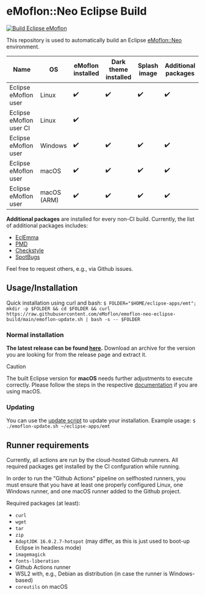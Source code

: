 # eMoflon::Neo Eclipse Build

[![Build Eclipse eMoflon](https://github.com/eMoflon/emoflon-neo-eclipse-build/actions/workflows/ci.yml/badge.svg?branch=main&event=push)](https://github.com/eMoflon/emoflon-neo-eclipse-build/actions/workflows/ci.yml)

This repository is used to automatically build an Eclipse [eMoflon::Neo](https://github.com/eMoflon/emoflon-neo) environment.

| Name                     | OS          | eMoflon installed  | Dark theme installed | Splash image       | Additional packages |
|--------------------------|-------------|--------------------|----------------------|--------------------|---------------------|
| Eclipse eMoflon user     | Linux       | :heavy_check_mark: | :heavy_check_mark:   | :heavy_check_mark: | :heavy_check_mark:  |
| Eclipse eMoflon user CI  | Linux       | :heavy_check_mark: |                      |                    |                     |
| Eclipse eMoflon user     | Windows     | :heavy_check_mark: | :heavy_check_mark:   | :heavy_check_mark: | :heavy_check_mark:  |
| Eclipse eMoflon user     | macOS       | :heavy_check_mark: | :heavy_check_mark:   | :heavy_check_mark: | :heavy_check_mark:  |
| Eclipse eMoflon user     | macOS (ARM) | :heavy_check_mark: | :heavy_check_mark:   | :heavy_check_mark: | :heavy_check_mark:  |


**Additional packages** are installed for every non-CI build.
Currently, the list of additional packages includes:
- [EclEmma](https://www.eclemma.org/)
- [PMD](https://pmd.github.io/latest/index.html)
- [Checkstyle](https://checkstyle.org/eclipse-cs/#!/)
- [SpotBugs](https://spotbugs.github.io/https://spotbugs.github.io/)

Feel free to request others, e.g., via Github issues.


## Usage/Installation

Quick installation using curl and bash:
`$ FOLDER="$HOME/eclipse-apps/emt"; mkdir -p $FOLDER && cd $FOLDER && curl https://raw.githubusercontent.com/eMoflon/emoflon-neo-eclipse-build/main/emoflon-update.sh | bash -s -- $FOLDER`

### Normal installation

**The latest release can be found [here](https://github.com/eMoflon/emoflon-neo-eclipse-build/releases/latest).**
Download an archive for the version you are looking for from the release page and extract it.

> [!CAUTION]
> The built Eclipse version for **macOS** needs further adjustments to execute correctly. Please follow the steps in the respective [documentation](./doc/how-to-run-eclipse-on-macos.md) if you are using macOS.

### Updating

You can use the [update script](./emoflon-update.sh) to update your installation.
Example usage:
`$ ./emoflon-update.sh ~/eclipse-apps/emt`


## Runner requirements

Currently, all actions are run by the cloud-hosted Github runners.
All required packages get installed by the CI confguration while running.

In order to run the "Github Actions" pipeline on selfhosted runners, you must ensure that you have at least one properly configured Linux, one Windows runner, and one macOS runner added to the Github project.

Required packages (at least):
* `curl`
* `wget`
* `tar`
* `zip`
* `AdoptJDK 16.0.2.7-hotspot` (may differ, as this is just used to boot-up Eclipse in headless mode)
* `imagemagick`
* `fonts-liberation`
* Github Actions runner
* WSL2 with, e.g., Debian as distribution (in case the runner is Windows-based)
* `coreutils` on macOS
